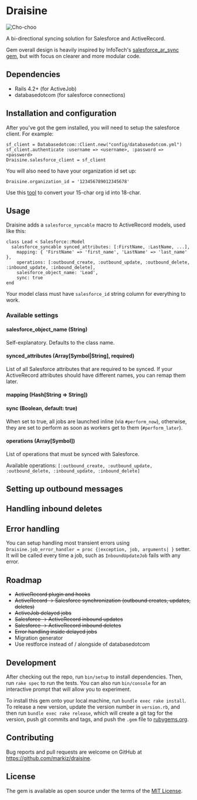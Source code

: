 # Draisine

![Cho-choo](https://upload.wikimedia.org/wikipedia/commons/thumb/3/3d/GAZ-13_Chaika_draisine.jpg/600px-GAZ-13_Chaika_draisine.jpg)

A bi-directional syncing solution for Salesforce and ActiveRecord.

Gem overall design is heavily inspired by InfoTech's [salesforce_ar_sync gem](https://github.com/InfoTech/salesforce_ar_sync), but with focus on clearer and more modular code.

## Dependencies

* Rails 4.2+ (for ActiveJob)
* databasedotcom (for salesforce connections)


## Installation and configuration

After you've got the gem installed, you will need to setup the salesforce client. For example:

```
sf_client = Databasedotcom::Client.new("config/databasedotcom.yml")
sf_client.authenticate :username => <username>, :password => <password>
Draisine.salesforce_client = sf_client
```

You will also need to have your organization id set up:

```
Draisine.organization_id = '123456789012345678'
```

Use this [tool](https://cloudjedi.wordpress.com/no-fuss-salesforce-id-converter/) to convert your 15-char org id into 18-char.

## Usage

Draisine adds a `salesforce_syncable` macro to ActiveRecord models, used like this:

```
class Lead < Salesforce::Model
  salesforce_syncable synced_attributes: [:FirstName, :LastName, ...],
    mapping: { 'FirstName' => 'first_name', 'LastName' => 'last_name' },
    operations: [:outbound_create, :outbound_update, :outbound_delete, :inbound_update, :inbound_delete],
    salesforce_object_name: 'Lead',
    sync: true
end
```

Your model class must have `salesforce_id` string column for everything to work.

### Available settings

#### salesforce_object_name (String)

Self-explanatory. Defaults to the class name.

#### synced_attributes (Array[Symbol|String], required)

List of all Salesforce attributes that are required to be synced. If your ActiveRecord attributes should have different names, you can remap them later.

#### mapping (Hash[String => String])

#### sync (Boolean, default: true)

When set to true, all jobs are launched inline (via `#perform_now`), otherwise, they are set to perform as soon as workers get to them (`#perform_later`).

#### operations (Array[Symbol])

List of operations that must be synced with Salesforce.

Available operations: `[:outbound_create, :outbound_update, :outbound_delete, :inbound_update, :inbound_delete]`

## Setting up outbound messages

## Handling inbound deletes

## Error handling

You can setup handling most transient errors using `Draisine.job_error_handler = proc {|exception, job, arguments| }` setter. It will be called every time a job, such as `InboundUpdateJob` fails with any error.

## Roadmap


* ~~ActiveRecord plugin and hooks~~
* ~~ActiveRecord -> Salesforce synchronization (outbound creates, updates, deletes)~~
* ~~ActiveJob delayed jobs~~
* ~~Salesforce -> ActiveRecord inbound updates~~
* ~~Salesforce -> ActiveRecord inbound deletes~~
* ~~Error handling inside delayed jobs~~
* Migration generator
* Use restforce instead of / alongside of databasedotcom


## Development

After checking out the repo, run `bin/setup` to install dependencies. Then, run `rake spec` to run the tests. You can also run `bin/console` for an interactive prompt that will allow you to experiment.

To install this gem onto your local machine, run `bundle exec rake install`. To release a new version, update the version number in `version.rb`, and then run `bundle exec rake release`, which will create a git tag for the version, push git commits and tags, and push the `.gem` file to [rubygems.org](https://rubygems.org).

## Contributing

Bug reports and pull requests are welcome on GitHub at https://github.com/markiz/draisine.


## License

The gem is available as open source under the terms of the [MIT License](http://opensource.org/licenses/MIT).

